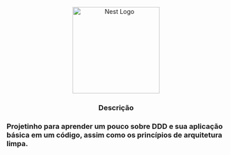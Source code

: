 <p align="center">
  <a href="http://nestjs.com/" target="blank"><img src="https://nestjs.com/img/logo-small.svg" width="200" alt="Nest Logo" /></a>
</p>

<h3 align="center">Descrição<h3>
<p>
Projetinho para aprender um pouco sobre DDD e sua aplicação básica em um código, assim como os princípios de arquitetura limpa. 
<p>
